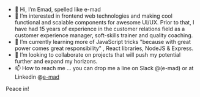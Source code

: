 - 👋 Hi, I’m Emad, spelled like e-mad
- 👀 I’m interested in frontend web technologies and making cool functional and scalable components for awesome UI/UX.
     Prior to that, I have had 15 years of experience in the customer relations field as a customer experience manager, soft-skills trainer and quality coaching. 
- 🌱 I’m currently learning more of JavaScript tricks "because with great power comes great responsibility" , React libraries, NodeJS & Express.
- 💞️ I’m looking to collaborate on projects that will push my potential further and expand my horizons.
- 📫 How to reach me ... you can drop me a line on Slack @(e-mad) or at Linkedin @[e-mad](https://www.linkedin.com/in/emad-h-soltan-9a773595/)

Peace in! 
